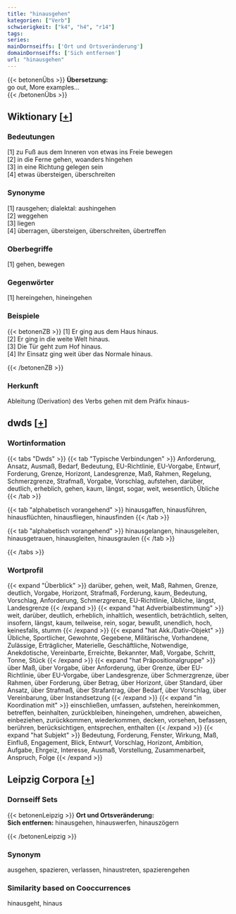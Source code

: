 ```yaml
---
title: "hinausgehen"
kategorien: ["Verb"]
schwierigkeit: ["k4", "h4", "r14"]
tags:
series:
mainDornseiffs: ['Ort und Ortsveränderung']
domainDornseiffs: ['Sich entfernen']
url: "hinausgehen"
---
```


{{< betonenÜbs >}}
**Übersetzung:**  
go  out, More examples...  
{{< /betonenÜbs >}}

## Wiktionary [[+](https://de.wiktionary.org/wiki/hinausgehen)]

### Bedeutungen
[1] zu Fuß aus dem Inneren von etwas ins Freie bewegen  
[2] in die Ferne gehen, woanders hingehen  
[3] in eine Richtung gelegen sein  
[4] etwas übersteigen, überschreiten  

### Synonyme
[1] rausgehen; dialektal: aushingehen  
[2] weggehen  
[3] liegen  
[4] überragen, übersteigen, überschreiten, übertreffen  

### Oberbegriffe
[1] gehen, bewegen  

### Gegenwörter
[1] hereingehen, hineingehen  

### Beispiele
{{< betonenZB >}}
[1] Er ging aus dem Haus hinaus.  
[2] Er ging in die weite Welt hinaus.  
[3] Die Tür geht zum Hof hinaus.  
[4] Ihr Einsatz ging weit über das Normale hinaus.  

{{< /betonenZB >}}
### Herkunft
Ableitung (Derivation) des Verbs gehen mit dem Präfix hinaus-  



## dwds [[+](https://www.dwds.de/wb/hinausgehen)]

### Wortinformation
{{< tabs "Dwds" >}}
{{< tab "Typische Verbindungen" >}}
Anforderung, Ansatz, Ausmaß, Bedarf, Bedeutung, EU-Richtlinie, EU-Vorgabe, Entwurf, Forderung, Grenze, Horizont, Landesgrenze, Maß, Rahmen, Regelung, Schmerzgrenze, Strafmaß, Vorgabe, Vorschlag, aufstehen, darüber, deutlich, erheblich, gehen, kaum, längst, sogar, weit, wesentlich, Übliche
{{< /tab >}}

{{< tab "alphabetisch vorangehend" >}}
hinausgaffen, hinausführen, hinausflüchten, hinausfliegen, hinausfinden
{{< /tab >}}

{{< tab "alphabetisch vorangehend" >}}
hinausgelangen, hinausgeleiten, hinausgetrauen, hinausgleiten, hinausgraulen
{{< /tab >}}

{{< /tabs >}}

### Wortprofil
{{< expand "Überblick" >}} darüber, gehen, weit, Maß, Rahmen, Grenze, deutlich, Vorgabe, Horizont, Strafmaß, Forderung, kaum, Bedeutung, Vorschlag, Anforderung, Schmerzgrenze, EU-Richtlinie, Übliche, längst, Landesgrenze {{< /expand >}}
{{< expand "hat Adverbialbestimmung" >}} weit, darüber, deutlich, erheblich, inhaltlich, wesentlich, beträchtlich, selten, insofern, längst, kaum, teilweise, rein, sogar, bewußt, unendlich, hoch, keinesfalls, stumm {{< /expand >}}
{{< expand "hat Akk./Dativ-Objekt" >}} Übliche, Sportlicher, Gewohnte, Gegebene, Militärische, Vorhandene, Zulässige, Erträglicher, Materielle, Geschäftliche, Notwendige, Anekdotische, Vereinbarte, Erreichte, Bekannter, Maß, Vorgabe, Schritt, Tonne, Stück {{< /expand >}}
{{< expand "hat Präpositionalgruppe" >}} über Maß, über Vorgabe, über Anforderung, über Grenze, über EU-Richtlinie, über EU-Vorgabe, über Landesgrenze, über Schmerzgrenze, über Rahmen, über Forderung, über Betrag, über Horizont, über Standard, über Ansatz, über Strafmaß, über Strafantrag, über Bedarf, über Vorschlag, über Vereinbarung, über Instandsetzung {{< /expand >}}
{{< expand "in Koordination mit" >}} einschließen, umfassen, aufstehen, hereinkommen, betreffen, beinhalten, zurückbleiben, hineingehen, umdrehen, abweichen, einbeziehen, zurückkommen, wiederkommen, decken, vorsehen, befassen, berühren, berücksichtigen, entsprechen, enthalten {{< /expand >}}
{{< expand "hat Subjekt" >}} Bedeutung, Forderung, Fenster, Wirkung, Maß, Einfluß, Engagement, Blick, Entwurf, Vorschlag, Horizont, Ambition, Aufgabe, Ehrgeiz, Interesse, Ausmaß, Vorstellung, Zusammenarbeit, Anspruch, Folge {{< /expand >}}

## Leipzig Corpora [[+](https://corpora.uni-leipzig.de/en/res?word=hinausgehen&corpusId=deu_newscrawl-public_2018)]

### Dornseiff Sets
{{< betonenLeipzig >}}
**Ort und Ortsveränderung:**  
**Sich entfernen:** hinausgehen, hinauswerfen, hinauszögern  

{{< /betonenLeipzig >}}

### Synonym
ausgehen, spazieren, verlassen, hinaustreten, spazierengehen


### Similarity based on Cooccurrences
hinausgeht, hinaus

